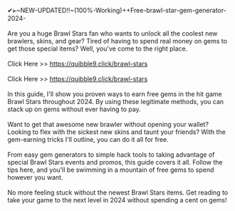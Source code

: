 ✔⫸~NEW-UPDATED!!~(100%-Working)++Free-brawl-star-gem-generator-2024-
<br>
<br>Are you a huge Brawl Stars fan who wants to unlock all the coolest new brawlers, skins, and gear? Tired of having to spend real money on gems to get those special items? Well, you've come to the right place.
<br>
<br>Click Here >> https://quibble9.click/brawl-stars
<br>
<br>Click Here >> https://quibble9.click/brawl-stars
<br>
<br>In this guide, I'll show you proven ways to earn free gems in the hit game Brawl Stars throughout 2024. By using these legitimate methods, you can stack up on gems without ever having to pay.
<br>
<br>Want to get that awesome new brawler without opening your wallet? Looking to flex with the sickest new skins and taunt your friends? With the gem-earning tricks I'll outline, you can do it all for free.
<br>
<br>From easy gem generators to simple hack tools to taking advantage of special Brawl Stars events and promos, this guide covers it all. Follow the tips here, and you'll be swimming in a mountain of free gems to spend however you want.
<br>
<br>No more feeling stuck without the newest Brawl Stars items. Get reading to take your game to the next level in 2024 without spending a cent on gems!